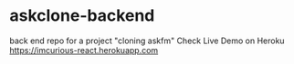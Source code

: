 # askclone-backend
back end repo for a project "cloning askfm"
Check Live Demo on Heroku
https://imcurious-react.herokuapp.com
